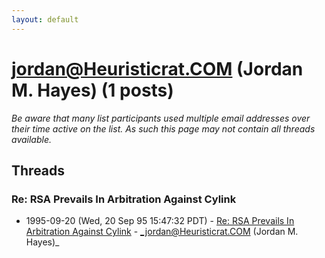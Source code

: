 ```yaml
---
layout: default
---
```


# jordan@Heuristicrat.COM (Jordan M. Hayes) (1 posts)

_Be aware that many list participants used multiple email addresses over their time active on the list. As such this page may not contain all threads available._

## Threads

### Re:  RSA Prevails In Arbitration Against Cylink
+ 1995-09-20 (Wed, 20 Sep 95 15:47:32 PDT) - [Re:  RSA Prevails In Arbitration Against Cylink](/archive/1995/09/e406053a3c7d89dd909a696dd5773b96c234d8aea0756470275caf9f26ca63e5) - _jordan@Heuristicrat.COM (Jordan M. Hayes)_

